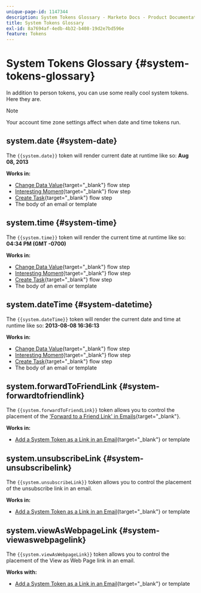 ```yaml
---
unique-page-id: 1147344
description: System Tokens Glossary - Marketo Docs - Product Documentation
title: System Tokens Glossary
exl-id: 8a7694af-4edb-4b32-b408-19d2e7bd596e
feature: Tokens
---
```

# System Tokens Glossary {#system-tokens-glossary}

In addition to person tokens, you can use some really cool system tokens. Here they are.

>[!NOTE]
>
>Your account time zone settings affect when date and time tokens run.

## system.date {#system-date}

The `{{system.date}}` token will render current date at runtime like so: **Aug 08, 2013**

**Works in:**

* [Change Data Value](/help/marketo/product-docs/core-marketo-concepts/smart-campaigns/flow-actions/change-data-value.md){target="_blank"} flow step
* [Interesting Moment](/help/marketo/product-docs/core-marketo-concepts/smart-campaigns/flow-actions/interesting-moment.md){target="_blank"} flow step
* [Create Task](/help/marketo/product-docs/core-marketo-concepts/smart-campaigns/salesforce-flow-actions/create-task.md){target="_blank"} flow step
* The body of an email or template

## system.time {#system-time}

The `{{system.time}}` token will render the current time at runtime like so: **04:34 PM (GMT -0700)**

**Works in:**

* [Change Data Value](/help/marketo/product-docs/core-marketo-concepts/smart-campaigns/flow-actions/change-data-value.md){target="_blank"} flow step
* [Interesting Moment](/help/marketo/product-docs/core-marketo-concepts/smart-campaigns/flow-actions/interesting-moment.md){target="_blank"} flow step
* [Create Task](/help/marketo/product-docs/core-marketo-concepts/smart-campaigns/salesforce-flow-actions/create-task.md){target="_blank"} flow step
* The body of an email or template

## system.dateTime {#system-datetime}

The `{{system.dateTime}}` token will render the current date and time at runtime like so: **2013-08-08 16:36:13**

**Works in:**

* [Change Data Value](/help/marketo/product-docs/core-marketo-concepts/smart-campaigns/flow-actions/change-data-value.md){target="_blank"} flow step
* [Interesting Moment](/help/marketo/product-docs/core-marketo-concepts/smart-campaigns/flow-actions/interesting-moment.md){target="_blank"} flow step
* [Create Task](/help/marketo/product-docs/core-marketo-concepts/smart-campaigns/salesforce-flow-actions/create-task.md){target="_blank"} flow step
* The body of an email or template

## system.forwardToFriendLink {#system-forwardtofriendlink}

The `{{system.forwardToFriendLink}}` token allows you to control the placement of the ['Forward to a Friend Link' in Emails](/help/marketo/product-docs/email-marketing/general/functions-in-the-editor/forward-to-a-friend-link-in-emails.md){target="_blank"}.

**Works in:**

* [Add a System Token as a Link in an Email](/help/marketo/product-docs/email-marketing/general/using-tokens/add-a-system-token-as-a-link-in-an-email.md){target="_blank"} or template

## system.unsubscribeLink {#system-unsubscribelink}

The `{{system.unsubscribeLink}}` token allows you to control the placement of the unsubscribe link in an email.

**Works in:**

* [Add a System Token as a Link in an Email](/help/marketo/product-docs/email-marketing/general/using-tokens/add-a-system-token-as-a-link-in-an-email.md){target="_blank"} or template

## system.viewAsWebpageLink {#system-viewaswebpagelink}

The `{{system.viewAsWebpageLink}}` token allows you to control the placement of the View as Web Page link in an email.

**Works with:**

* [Add a System Token as a Link in an Email](/help/marketo/product-docs/email-marketing/general/using-tokens/add-a-system-token-as-a-link-in-an-email.md){target="_blank"} or template
